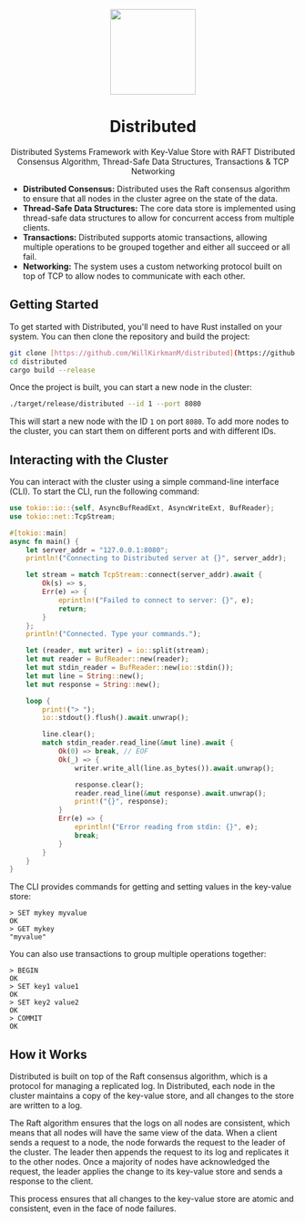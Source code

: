 <p align="center">
  <img src="https://avatars.githubusercontent.com/u/138057124?s=200&v=4" width="150" />
</p>
<h1 align="center">Distributed</h1>

<p align="center">Distributed Systems Framework with Key-Value Store with RAFT Distributed Consensus Algorithm, Thread-Safe Data Structures, Transactions & TCP Networking</p>

* **Distributed Consensus:** Distributed uses the Raft consensus algorithm to ensure that all nodes in the cluster agree on the state of the data.
* **Thread-Safe Data Structures:** The core data store is implemented using thread-safe data structures to allow for concurrent access from multiple clients.
* **Transactions:** Distributed supports atomic transactions, allowing multiple operations to be grouped together and either all succeed or all fail.
* **Networking:** The system uses a custom networking protocol built on top of TCP to allow nodes to communicate with each other.

## Getting Started

To get started with Distributed, you'll need to have Rust installed on your system. You can then clone the repository and build the project:

```bash
git clone [https://github.com/WillKirkmanM/distributed](https://github.com/WillKirkmanM/distributed)
cd distributed
cargo build --release
```

Once the project is built, you can start a new node in the cluster:

```bash
./target/release/distributed --id 1 --port 8080
```

This will start a new node with the ID `1` on port `8080`. To add more nodes to the cluster, you can start them on different ports and with different IDs.

## Interacting with the Cluster

You can interact with the cluster using a simple command-line interface (CLI). To start the CLI, run the following command:

```rust
use tokio::io::{self, AsyncBufReadExt, AsyncWriteExt, BufReader};
use tokio::net::TcpStream;

#[tokio::main]
async fn main() {
    let server_addr = "127.0.0.1:8080";
    println!("Connecting to Distributed server at {}", server_addr);

    let stream = match TcpStream::connect(server_addr).await {
        Ok(s) => s,
        Err(e) => {
            eprintln!("Failed to connect to server: {}", e);
            return;
        }
    };
    println!("Connected. Type your commands.");

    let (reader, mut writer) = io::split(stream);
    let mut reader = BufReader::new(reader);
    let mut stdin_reader = BufReader::new(io::stdin());
    let mut line = String::new();
    let mut response = String::new();

    loop {
        print!("> ");
        io::stdout().flush().await.unwrap();

        line.clear();
        match stdin_reader.read_line(&mut line).await {
            Ok(0) => break, // EOF
            Ok(_) => {
                writer.write_all(line.as_bytes()).await.unwrap();

                response.clear();
                reader.read_line(&mut response).await.unwrap();
                print!("{}", response);
            }
            Err(e) => {
                eprintln!("Error reading from stdin: {}", e);
                break;
            }
        }
    }
}
```

The CLI provides commands for getting and setting values in the key-value store:

```
> SET mykey myvalue
OK
> GET mykey
"myvalue"
```

You can also use transactions to group multiple operations together:

```
> BEGIN
OK
> SET key1 value1
OK
> SET key2 value2
OK
> COMMIT
OK
```

## How it Works

Distributed is built on top of the Raft consensus algorithm, which is a protocol for managing a replicated log. In Distributed, each node in the cluster maintains a copy of the key-value store, and all changes to the store are written to a log.

The Raft algorithm ensures that the logs on all nodes are consistent, which means that all nodes will have the same view of the data. When a client sends a request to a node, the node forwards the request to the leader of the cluster. The leader then appends the request to its log and replicates it to the other nodes. Once a majority of nodes have acknowledged the request, the leader applies the change to its key-value store and sends a response to the client.

This process ensures that all changes to the key-value store are atomic and consistent, even in the face of node failures.
